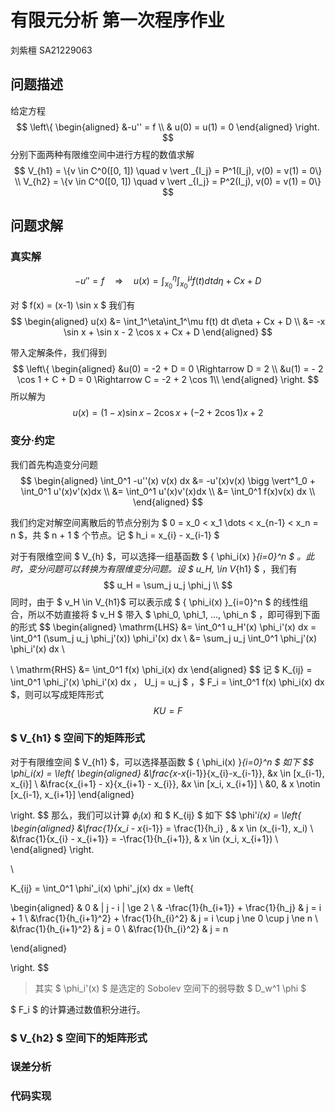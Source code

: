 # 有限元分析 第一次程序作业

刘紫檀 SA21229063

## 问题描述

给定方程
$$
\left\{
\begin{aligned}
&-u'' = f \\
& u(0) = u(1) = 0
\end{aligned}
\right.
$$
分别下面两种有限维空间中进行方程的数值求解
$$
V_{h1} = \{v \in C^0([0, 1]) \quad v \vert _{I_j} = P^1(I_j), v(0) = v(1) = 0\} \\
V_{h2} = \{v \in C^0([0, 1]) \quad v \vert _{I_j} = P^2(I_j), v(0) = v(1) = 0\}
$$

## 问题求解

### 真实解

$$
-u'' = f \quad \Rightarrow \quad u(x) = \int_{x_0}^\eta\int_{x_0}^\mu f(t) dt d\eta + Cx + D
$$

对 $ f(x) = (x-1) \sin x $ 我们有
$$
\begin{aligned}
u(x) &= \int_1^\eta\int_1^\mu f(t) dt d\eta + Cx + D \\
     &= -x \sin x + \sin x - 2 \cos x + Cx + D
\end{aligned}
$$

带入定解条件，我们得到
$$
\left\{
\begin{aligned}
&u(0) = -2 + D = 0 \Rightarrow D = 2 \\
&u(1) = - 2 \cos 1 + C + D = 0 \Rightarrow C = -2 + 2 \cos 1\\
\end{aligned}
\right.
$$
所以解为
$$
u(x) = (1-x) \sin x - 2 \cos x + (-2 + 2 \cos 1) x + 2
$$



### 变分·约定

我们首先构造变分问题
$$
\begin{aligned}
\int_0^1 -u''(x) v(x) dx &=  -u'(x)v(x)  \bigg \vert^1_0  + \int_0^1 u'(x)v'(x)dx \\
&=  \int_0^1 u'(x)v'(x)dx \\
&= \int_0^1 f(x)v(x) dx \\
\end{aligned}
$$


我们约定对解空间离散后的节点分别为 $ 0 = x_0 < x_1 \dots < x_{n-1} < x_n = n $，共 $ n + 1 $ 个节点。记 $ h_i =  x_{i} - x_{i-1} $

对于有限维空间 $ V_{h} $，可以选择一组基函数 $ \{ \phi_i(x) \}_{i=0}^n $ 。此时，变分问题可以转换为有限维变分问题。设 $ u_H, \in V_{h1} $ ，我们有
$$
u_H = \sum_j u_j \phi_j \\
$$
同时，由于 $ v_H \in V_{h1}$  可以表示成 $ \{ \phi_i(x) \}_{i=0}^n $  的线性组合，所以不妨直接将 $ v_H $ 带入 $ \phi_0, \phi_1, ..., \phi_n $ ，即可得到下面的形式
$$
\begin{aligned}
\mathrm{LHS} 
&= \int_0^1 u_H'(x) \phi_i'(x) dx =
\int_0^1 (\sum_j u_j \phi_j'(x)) \phi_i'(x) dx \\
&= \sum_j u_j \int_0^1 \phi_j'(x) \phi_i'(x) dx \\

\\
\mathrm{RHS}
&= \int_0^1 f(x) \phi_i(x) dx
\end{aligned}
$$
记 $ K_{ij} = \int_0^1 \phi_j'(x) \phi_i'(x) dx $，$ U_j = u_j $ ，$ F_i =  \int_0^1 f(x) \phi_i(x) dx $，则可以写成矩阵形式
$$
KU = F
$$

### $ V_{h1} $ 空间下的矩阵形式

对于有限维空间 $ V_{h1} $，可以选择基函数 $ \{ \phi_i(x) \}_{i=0}^n $ 如下
$$
\phi_i(x) = \left\{
\begin{aligned}
&\frac{x-x_{i-1}}{x_{i}-x_{i-1}}, &x \in [x_{i-1}, x_{i}] \\
&\frac{x_{i+1} - x}{x_{i+1} - x_{i}}, &x \in [x_i, x_{i+1}] \\
&0, & x \notin [x_{i-1}, x_{i+1}]
\end{aligned}

\right.
$$
那么，我们可以计算 $\phi_i(x)$ 和 $ K_{ij} $ 如下
$$
\phi'_i(x) = \left\{
\begin{aligned}
&\frac{1}{x_i - x_{i-1}} = \frac{1}{h_i}  , & x \in (x_{i-1}, x_i)  \\
&\frac{1}{x_{i} - x_{i+1}} = -\frac{1}{h_{i+1}}, & x \in (x_i, x_{i+1}) \\
\end{aligned}
\right.

\\

K_{ij} = \int_0^1 \phi'_i(x) \phi'_j(x) dx = 
\left\{

\begin{aligned}
& 0 & | j - i | \ge 2 \\
& -\frac{1}{h_{i+1}} + \frac{1}{h_j} & j = i + 1 \\
&\frac{1}{h_{i+1}^2} + \frac{1}{h_{i}^2} & j = i \cup j \ne 0 \cup j \ne n \\
&\frac{1}{h_{i+1}^2} & j = 0 \\
&\frac{1}{h_{i}^2} & j = n

\end{aligned}

\right.
$$

> 其实 $ \phi_i'(x) $ 是选定的 Sobolev 空间下的弱导数 $ D_w^1 \phi $

$ F_i $ 的计算通过数值积分进行。

### $ V_{h2} $ 空间下的矩阵形式



### 误差分析



### 代码实现



